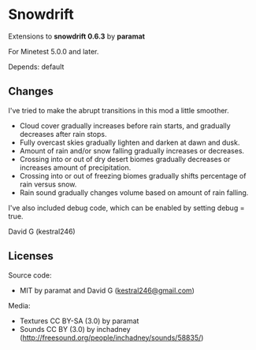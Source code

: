 Snowdrift
=========
Extensions to **snowdrift 0.6.3** by **paramat**

For Minetest 5.0.0 and later.

Depends: default

Changes
-------
I've tried to make the abrupt transitions in this mod a little smoother.

- Cloud cover gradually increases before rain starts, and gradually decreases after rain stops.
- Fully overcast skies gradually lighten and darken at dawn and dusk.
- Amount of rain and/or snow falling gradually increases or decreases.
- Crossing into or out of dry desert biomes gradually decreases or increases amount of precipitation.
- Crossing into or out of freezing biomes gradually shifts percentage of rain versus snow.
- Rain sound gradually changes volume based on amount of rain falling.


I've also included debug code, which can be enabled by setting debug = true.


David G (kestral246)

Licenses
--------
Source code:

- MIT by paramat and David G (kestral246@gmail.com)

Media:

- Textures CC BY-SA (3.0) by paramat
- Sounds CC BY (3.0) by inchadney (http://freesound.org/people/inchadney/sounds/58835/)
